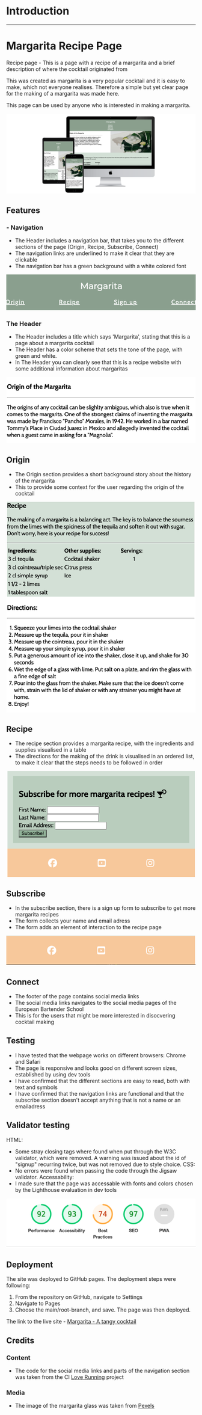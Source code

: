 # Introduction
---
# Margarita Recipe Page

Recipe page - This is a page with a recipe of a margarita and a brief description of where the cocktail originated from 

This was created as margarita is a very popular cocktail and it is easy to make, which not everyone realises. Therefore a simple but yet clear page for the making of a margarita was made here. 

This page can be used by anyone who is interested in making a margarita. 

![Margarita recipe page on different devices](docs/images/3-devices-black.png)

## Features 

### - Navigation

- The Header includes a navigation bar, that takes you to the different sections of the page (Origin, Recipe, Subscribe, Connect)
- The navigation links are underlined to make it clear that they are clickable 
- The navigation bar has a green background with a white colored font 

![Header section of webpage with navigation links](docs/images/navbar.png)

### The Header

- The Header includes a title which says 'Margarita', stating that this is a page about a margarita cocktail
- The Header has a color scheme that sets the tone of the page, with green and white. 
- In The Header you can clearly see that this is a recipe website with some additional information about margaritas

![Image of Origin section of page](docs/images/origin.png)

## Origin 

- The Origin section provides a short background story about the history of the margarita
- This to provide some context for the user regarding the origin of the cocktail

![Image of Recipe section](docs/images/recipe.png)

## Recipe 

- The recipe section provides a margarita recipe, with the ingredients and supplies visualised in a table 
- The directions for the making of the drink is visualised in an ordered list, to make it clear that the steps needs to be followed in order 

![Image of Subscribe form](docs/images/subscribe.png)

## Subscribe 

- In the subscribe section, there is a sign up form to subscribe to get more margarita recipes 
- The form collects your name and email adress
- The form adds an element of interaction to the recipe page 

![Image of footer with social media links](docs/images/connect.png)

## Connect 

- The footer of the page contains social media links 
- The social media links navigates to the social media pages of the European Bartender School 
- This is for the users that might be more interested in disocvering cocktail making

## Testing 
- I have tested that the webpage works on different browsers: Chrome and Safari 
- The page is responsive and looks good on different screen sizes, established by using dev tools
- I have confirmed that the different sections are easy to read, both with text and symbols 
- I have confirmed that the navigation links are functional and that the subscribe section doesn't accept anything that is not a name or an emailadress 

## Validator testing 
HTML: 
- Some stray closing tags where found when put through the W3C validator, which were removed. A warning was issued about the id of "signup" recurring twice, but was not removed due to style choice. 
CSS: 
- No errors were found when passing the code through the Jigsaw validator. 
Accessability: 
- I made sure that the page was accessable with fonts and colors chosen by the Lighthouse evaluation in dev tools

![Image of Lighthouse evaluation](docs/images/dev-evaluation.png)

## Deployment 
The site was deployed to GitHub pages. The deployment steps were following: 
1. From the repository on GitHub, navigate to Settings
2. Navigate to Pages 
3. Choose the main/root-branch, and save. The page was then deployed. 

The link to the live site - [Margarita - A tangy cocktail](https://hebjornberg.github.io/margarita/)

## Credits

### Content 
- The code for the social media links and parts of the navigation section was taken from the CI [Love Running](https://github.com/hebjornberg/love-running) project

### Media 
- The image of the margarita glass was taken from [Pexels](https://www.pexels.com/)

